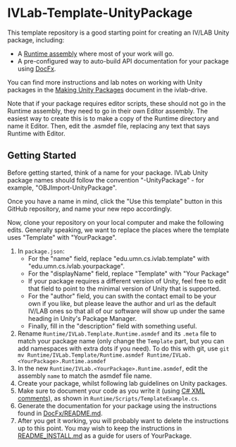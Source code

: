 # IVLab-Template-UnityPackage

This template repository is a good starting point for creating an IV/LAB Unity package, including:
- A [Runtime assembly](Runtime) where most of your work will go.
- A pre-configured way to auto-build API documentation for your package using [DocFx](https://dotnet.github.io/docfx/index.html).

You can find more instructions and lab notes on working with Unity packages in the [Making Unity Packages](https://docs.google.com/document/d/1BWo-OIJx3uG72XyvIiO-t1jVDnXKFhoxj-o5VYO5Gq0/edit?usp=sharing) document in the ivlab-drive.

Note that if your package requires editor scripts, these should not go in the Runtime assembly, they need to go in their own Editor assembly.  The easiest way to create this is to make a copy of the Runtime directory and name it Editor.  Then, edit the .asmdef file, replacing any text that says Runtime with Editor.


## Getting Started

Before getting started, think of a name for your package. IVLab Unity package names should follow the convention "<YourPackage>-UnityPackage" - for example, "OBJImport-UnityPackage".  

Once you have a name in mind, click the "Use this template" button in this GitHub repository, and name your new repo accordingly.

Now, clone your repository on your local computer and make the following edits.  Generally speaking, we want to replace the places where the template uses "Template" with "YourPackage".

1. In `package.json`:
    - For the "name" field, replace "edu.umn.cs.ivlab.template" with "edu.umn.cs.ivlab.yourpackage".
    - For the "displayName" field, replace "Template" with "Your Package"
    - If your package requires a different version of Unity, feel free to edit that field to point to the minimal version of Unity that is supported.
    - For the "author" field, you can swith the contact email to be your own if you like, but please leave the author and url as the default IV/LAB ones so that all of our software will show up under the same heading in Unity's Package Manager.
    - Finally, fill in the "description" field with something useful.
2. Rename `Runtime/IVLab.Template.Runtime.asmdef` and its `.meta` file to match your package name (only change the `Template` part, but you can add namespaces with extra dots if you need).  To do this with git, use ```git mv Runtime/IVLab.Template/Runtime.asmdef Runtime/IVLab.<YourPackage>.Runtime.asmdef```
3. In the new `Runtime/IVLab.<YourPackage>.Runtime.asmdef`, edit the assembly `name` to match the asmdef file name.
4. Create your package, whilst following lab guidelines on Unity packages.
5. Make sure to document your code as you write it (using [C# XML comments](https://docs.microsoft.com/en-us/dotnet/csharp/programming-guide/xmldoc/recommended-tags-for-documentation-comments)), as shown in `Runtime/Scripts/TemplateExample.cs`.
6. Generate the documentation for your package using the instructions found in [DocFx/README.md](DocFx/README.md).
7. After you get it working, you will probably want to delete the instructions up to this point.  You may wish to keep the instructions in [README_INSTALL.md](README_INSTALL.md) as a guide for users of YourPackage.
